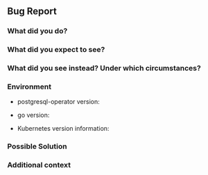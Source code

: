 ## Bug Report

### What did you do?
<!--- A clear and concise description of the steps you took. -->

### What did you expect to see?
<!--- A clear and concise description of what you expected to happen. -->

### What did you see instead? Under which circumstances?
<!--- A clear and concise description of what you saw instead. -->

### Environment
* postgresql-operator version:

<!--- Insert postgresql-operator release or Git SHA here. -->

* go version:

<!--- Insert the output of `go version` here -->

* Kubernetes version information:

<!--- Insert the output of `kubectl version` here -->


### Possible Solution
<!--- Only if you have suggestions on a fix for the bug -->

### Additional context
<!--- Add any other context about the problem here. -->